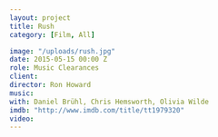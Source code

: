 ```yaml
---
layout: project
title: Rush
category: [Film, All]

image: "/uploads/rush.jpg"
date: 2015-05-15 00:00 Z
role: Music Clearances
client: 
director: Ron Howard
music: 
with: Daniel Brühl, Chris Hemsworth, Olivia Wilde
imdb: "http://www.imdb.com/title/tt1979320"
video: 
---
```



